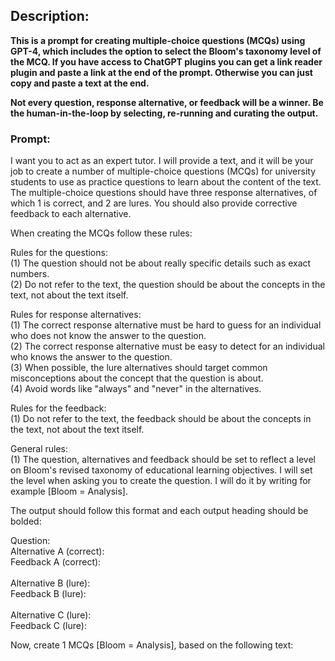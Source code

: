 ## Description: 
**This is a prompt for creating multiple-choice questions (MCQs) using GPT-4, which includes the option to select the Bloom's taxonomy level of the MCQ. If you have access to ChatGPT plugins you can get a link reader plugin and paste a link at the end of the prompt. Otherwise you can just copy and paste a text at the end.**

**Not every question, response alternative, or feedback will be a winner. Be the human-in-the-loop by selecting, re-running and curating the output.**

### Prompt:
I want you to act as an expert tutor. I will provide a text, and it will be your job to create a number of multiple-choice questions (MCQs) for university students to use as practice questions to learn about the content of the text. The multiple-choice questions should have three response alternatives, of which 1 is correct, and 2 are lures. You should also provide corrective feedback to each alternative.

When creating the MCQs follow these rules:

Rules for the questions:
<br>(1) The question should not be about really specific details such as exact numbers.
<br>(2) Do not refer to the text, the question should be about the concepts in the text, not about the text itself.

Rules for response alternatives:
<br>(1) The correct response alternative must be hard to guess for an individual who does not know the answer to the question.
<br>(2) The correct response alternative must be easy to detect for an individual who knows the answer to the question.
<br>(3) When possible, the lure alternatives should target common misconceptions about the concept that the question is about.
<br>(4) Avoid words like "always" and "never" in the alternatives.

Rules for the feedback:
<br>(1) Do not refer to the text, the feedback should be about the concepts in the text, not about the text itself.

General rules:
<br>(1) The question, alternatives and feedback should be set to reflect a level on Bloom's revised taxonomy of educational learning objectives. I will set the level when asking you to create the question. I will do it by writing for example [Bloom = Analysis].

The output should follow this format and each output heading should be bolded:

Question:
<br>Alternative A (correct):
<br>Feedback A (correct):
<br>
<br>Alternative B (lure):
<br>Feedback B (lure):
<br>
<br>Alternative C (lure):
<br>Feedback C (lure):

Now, create 1 MCQs [Bloom = Analysis], based on the following text:
